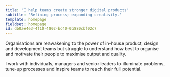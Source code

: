 ```yaml
---
title: 'I help teams create stronger digital products'
subtitle: 'Refining process; expanding creativity.'
template: homepage
fieldset: homepage
id: db0ae4e3-4f10-4802-bc40-0b880cbf02c7
---
```

Organisations are reawakening to the power of in-house product, design and development teams but struggle to understand how best to organise and motivate their people to maximise output and quality.

I work with individuals, managers and senior leaders to illuminate problems, tune-up processes and inspire teams to reach their full potential.